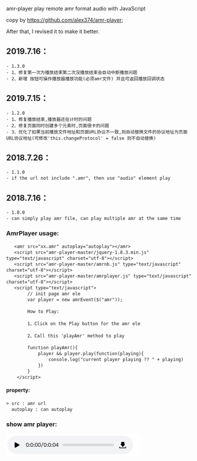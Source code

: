 amr-player
play remote amr format audio with JavaScript  

copy by https://github.com/alex374/amr-player;
	
After that, I revised it to make it better.

## 2019.7.16：
	- 1.3.0
	- 1、修复第一次为播放结束第二次没播放结束会自动中断播放问题
	- 2、新增 按钮可操作播放器播放功能(必须amr文件) 并且可返回播放回调状态
	
## 2019.7.15：
	- 1.2.0
	- 1、修复播放结束,播放器还在计时的问题
	- 2、修复页面同时创建多个元素时,页面很卡的问题
	- 3、优化了如果当前播放文件地址和页面URL协议不一致,则自动替换文件的协议地址为页面URL协议地址(可修改'this.changeProtocol' = false 则不自动替换)
	
## 2018.7.26：
	- 1.1.0
	- if the url not include ".amr", then use "audio" element play
	
## 2018.7.16：
	- 1.0.0
	- can simply play amr file, can play multiple amr at the same time
	
### AmrPlayer usage:
	
   > <body>
	   <amr src="xx.amr" autoplay="autoplay"></amr>
	   <script src="amr-player-master/jquery-1.8.3.min.js" type="text/javascript" charset="utf-8"></script>
	   <script src="amr-player-master/amrnb.js" type="text/javascript" charset="utf-8"></script>
	   <script src="amr-player-master/amrplayer.js" type="text/javascript" charset="utf-8"></script>
	   <script type="text/javascript">
	   		// init page amr ele
			var player = new amrEvent($("amr"));
			
			How to Play:
			
			1、Click on the Play button for the amr ele
			
			2、Call this 'playAmr' method to play
			
			function playAmr(){
				player && player.play(function(playing){
					console.log("current player playing ?? " + playing)
				})
			}
		</script>
   </body>
   
#### property:
	> src : amr url
	  autoplay : can autoplay
   
### show amr player: 
![amrPayer](amrPlayer.png "amrPayer")
   
   

